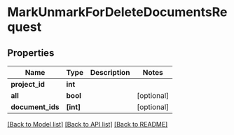 # MarkUnmarkForDeleteDocumentsRequest


## Properties
Name | Type | Description | Notes
------------ | ------------- | ------------- | -------------
**project_id** | **int** |  | 
**all** | **bool** |  | [optional] 
**document_ids** | **[int]** |  | [optional] 

[[Back to Model list]](../README.md#documentation-for-models) [[Back to API list]](../README.md#documentation-for-api-endpoints) [[Back to README]](../README.md)


